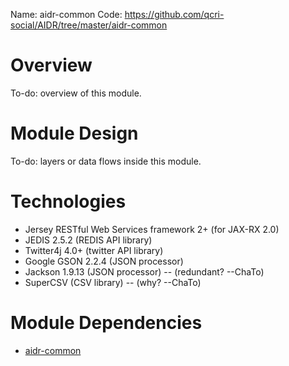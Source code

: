 Name: aidr-common
Code: https://github.com/qcri-social/AIDR/tree/master/aidr-common

# Overview

To-do: overview of this module.

# Module Design

To-do: layers or data flows inside this module.

# Technologies

* Jersey RESTful Web Services framework 2+ (for JAX-RX 2.0)
* JEDIS 2.5.2 (REDIS API library)
* Twitter4j 4.0+ (twitter API library)
* Google GSON 2.2.4 (JSON processor)
* Jackson 1.9.13 (JSON processor) -- (redundant? --ChaTo)
* SuperCSV (CSV library) -- (why? --ChaTo)

# Module Dependencies

* [aidr-common](Common)



